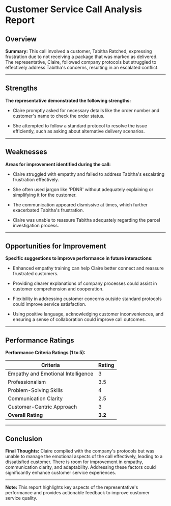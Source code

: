 # Customer Service Call Analysis Report

## Overview

**Summary:**
This call involved a customer, Tabitha Ratched, expressing frustration due to not receiving a package that was marked as delivered. The representative, Claire, followed company protocols but struggled to effectively address Tabitha&#39;s concerns, resulting in an escalated conflict.

---

## Strengths

**The representative demonstrated the following strengths:**

- Claire promptly asked for necessary details like the order number and customer&#39;s name to check the order status.
  
- She attempted to follow a standard protocol to resolve the issue efficiently, such as asking about alternative delivery scenarios.
  

---

## Weaknesses

**Areas for improvement identified during the call:**

- Claire struggled with empathy and failed to address Tabitha&#39;s escalating frustration effectively.
  
- She often used jargon like &#39;PDNR&#39; without adequately explaining or simplifying it for the customer.
  
- The communication appeared dismissive at times, which further exacerbated Tabitha&#39;s frustration.
  
- Claire was unable to reassure Tabitha adequately regarding the parcel investigation process.
  

---

## Opportunities for Improvement

**Specific suggestions to improve performance in future interactions:**

- Enhanced empathy training can help Claire better connect and reassure frustrated customers.
  
- Providing clearer explanations of company processes could assist in customer comprehension and cooperation.
  
- Flexibility in addressing customer concerns outside standard protocols could improve service satisfaction.
  
- Using positive language, acknowledging customer inconveniences, and ensuring a sense of collaboration could improve call outcomes.
  

---

## Performance Ratings

**Performance Criteria Ratings (1 to 5):**

| Criteria                       | Rating |
|-------------------------------|--------|
| Empathy and Emotional Intelligence | 3 |
| Professionalism               | 3.5 |
| Problem-Solving Skills        | 4 |
| Communication Clarity         | 2.5 |
| Customer-Centric Approach     | 3 |
| **Overall Rating**            | **3.2** |

---

## Conclusion

**Final Thoughts:**
Claire complied with the company&#39;s protocols but was unable to manage the emotional aspects of the call effectively, leading to a dissatisfied customer. There is room for improvement in empathy, communication clarity, and adaptability. Addressing these factors could significantly enhance customer service experiences.

---

**Note:** This report highlights key aspects of the representative's performance and provides actionable feedback to improve customer service quality.
